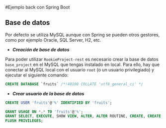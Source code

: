 #Ejemplo back con Spring Boot 


## Base de datos

Por defecto se utiliza MySQL aunque con Spring se pueden otros gestores, como por ejemplo Oracle, SQL Server, H2, etc.

* ***Creación de base de datos***

Para poder utilizar `RookieProject-rest` es necesario crear la base de datos `base_project` en el MySQL que tengas
instalado en local. Para ello, hay que conectar al MySQL local con el usuario `root` (o un usuario privilegiado) y
ejecutar el siguiente comando:

```sql
CREATE DATABASE `fruits` /*!40100 COLLATE 'utf8_general_ci' */
```

* ***Crear usuario de la base de datos***

```sql
CREATE USER 'fruits'@'%' IDENTIFIED BY 'fruits';

GRANT USAGE ON *.* TO 'fruits'@'%';
GRANT SELECT, EXECUTE, SHOW VIEW, ALTER, ALTER ROUTINE, CREATE, CREATE ROUTINE, CREATE TEMPORARY TABLES, CREATE VIEW, DELETE, DROP, EVENT, INDEX, INSERT, REFERENCES, TRIGGER, UPDATE, LOCK TABLES  ON `fruits`.* TO 'fruits'@'%' WITH GRANT OPTION;
FLUSH PRIVILEGES;
```